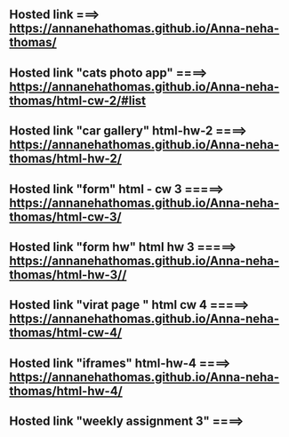 ## Hosted link ===> https://annanehathomas.github.io/Anna-neha-thomas/
## Hosted link "cats photo app" ====> https://annanehathomas.github.io/Anna-neha-thomas/html-cw-2/#list
## Hosted link "car gallery" html-hw-2 ====> https://annanehathomas.github.io/Anna-neha-thomas/html-hw-2/
## Hosted link "form" html - cw 3 =====> https://annanehathomas.github.io/Anna-neha-thomas/html-cw-3/
## Hosted link "form hw" html hw 3 =====> https://annanehathomas.github.io/Anna-neha-thomas/html-hw-3//
## Hosted link "virat page " html cw 4 =====> https://annanehathomas.github.io/Anna-neha-thomas/html-cw-4/
## Hosted link "iframes" html-hw-4 ====> https://annanehathomas.github.io/Anna-neha-thomas/html-hw-4/
## Hosted link "weekly assignment 3" ====> 
